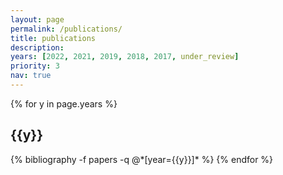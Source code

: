 ```yaml
---
layout: page
permalink: /publications/
title: publications
description:
years: [2022, 2021, 2019, 2018, 2017, under_review]
priority: 3
nav: true
---
```


<div class="publications">

{% for y in page.years %}
  <h2 class="year">{{y}}</h2>
  {% bibliography -f papers -q @*[year={{y}}]* %}
{% endfor %}

</div>
